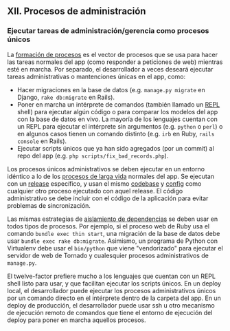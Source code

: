 ## XII. Procesos de administración
### Ejecutar tareas de administración/gerencia como procesos únicos

La [formación de procesos](./concurrency) es el vector de procesos que se usa para hacer las tareas normales del app (como responder a peticiones de web) mientras esté en marcha. Por separado, el desarrollador a veces deseará ejecutar tareas administrativas o mantenciones únicas en el app, como:

* Hacer migraciones en la base de datos (e.g. `manage.py migrate` en Django, `rake db:migrate` en Rails).
* Poner en marcha un intérprete de comandos (también llamado un [REPL](http://en.wikipedia.org/wiki/Read-eval-print_loop) shell) para ejecutar algún código o para comparar los modelos del app con la base de datos en vivo. La mayoría de los lenguajes cuentan con un REPL para ejecutar el intérprete sin argumentos (e.g. `python` o `perl`) o en algunos casos tienen un comando distinto (e.g. `irb` en Ruby, `rails console` en Rails).
* Ejecutar scripts únicos que ya han sido agregados (por un commit) al repo del app (e.g. `php scripts/fix_bad_records.php`).

Los procesos únicos administrativos se deben ejecutar en un entorno idéntico a lo de los [procesos de larga vida](./processes) normales del app. Se ejecutan con un [release](./build-release-run) específico, y usan el mismo [codebase](./codebase) y [config](./config) como cualquier otro proceso ejecutado con aquel release. El código administrativo se debe incluir con el código de la aplicación para evitar problemas de sincronización.

Las mismas estrategias de [aislamiento de dependencias](./dependencies) se deben usar en todos tipos de procesos. Por ejemplo, si el proceso web de Ruby usa el comando `bundle exec thin start`, una migración de la base de datos debe usar `bundle exec rake db:migrate`. Asimismo, un programa de Python con Virtualenv debe usar el `bin/python` que viene "vendorizado" para ejecutar el servidor de web de Tornado y cualesquier procesos administrativos de `manage.py`.

El twelve-factor prefiere mucho a los lenguajes que cuentan con un REPL shell listo para usar, y que facilitan ejecutar los scripts únicos. En un deploy local, el desarrollador puede ejecutar los procesos administrativos únicos por un comando directo en el intérprete dentro de la carpeta del app. En un deploy de producción, el desarrollador puede usar ssh u otro mecanismo de ejecución remoto de comandos que tiene el entorno de ejecución del deploy para poner en marcha aquellos procesos.
